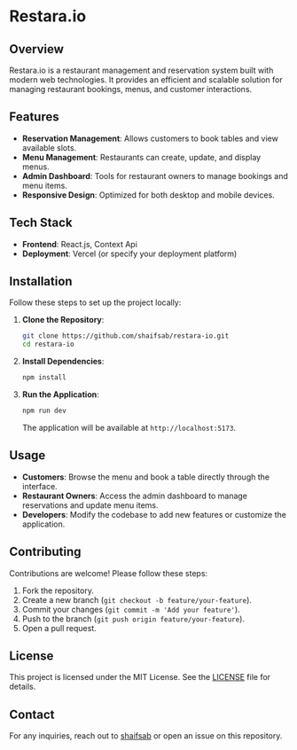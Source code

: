 # Restara.io

## Overview
Restara.io is a restaurant management and reservation system built with modern web technologies. It provides an efficient and scalable solution for managing restaurant bookings, menus, and customer interactions.

## Features
- **Reservation Management**: Allows customers to book tables and view available slots.
- **Menu Management**: Restaurants can create, update, and display menus.
- **Admin Dashboard**: Tools for restaurant owners to manage bookings and menu items.
- **Responsive Design**: Optimized for both desktop and mobile devices.

## Tech Stack
- **Frontend**: React.js, Context Api
- **Deployment**: Vercel (or specify your deployment platform)

## Installation
Follow these steps to set up the project locally:

1. **Clone the Repository**:
   ```bash
   git clone https://github.com/shaifsab/restara-io.git
   cd restara-io
   ```

2. **Install Dependencies**:
   ```bash
   npm install
   ```

3. **Run the Application**:
   ```bash
   npm run dev
   ```
   The application will be available at `http://localhost:5173`.

## Usage
- **Customers**: Browse the menu and book a table directly through the interface.
- **Restaurant Owners**: Access the admin dashboard to manage reservations and update menu items.
- **Developers**: Modify the codebase to add new features or customize the application.

## Contributing
Contributions are welcome! Please follow these steps:
1. Fork the repository.
2. Create a new branch (`git checkout -b feature/your-feature`).
3. Commit your changes (`git commit -m 'Add your feature'`).
4. Push to the branch (`git push origin feature/your-feature`).
5. Open a pull request.

## License
This project is licensed under the MIT License. See the [LICENSE](LICENSE) file for details.

## Contact
For any inquiries, reach out to [shaifsab](https://github.com/shaifsab) or open an issue on this repository.
